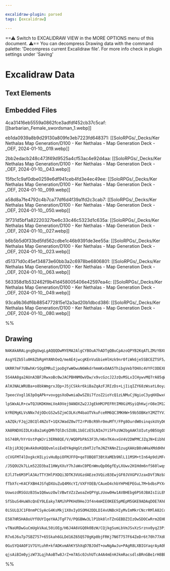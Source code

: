 ```yaml
---

excalidraw-plugin: parsed
tags: [excalidraw]

---
```

==⚠  Switch to EXCALIDRAW VIEW in the MORE OPTIONS menu of this document. ⚠== You can decompress Drawing data with the command palette: 'Decompress current Excalidraw file'. For more info check in plugin settings under 'Saving'


# Excalidraw Data

## Text Elements
## Embedded Files
4ca31416eb5559a0862fce3adfdf452cb37c5caf: [[barbarian_Female_swordsman_1.webp]]

eb1da0939a8b9d29130a809fe3eb7223fd648371: [[SoloRPGs/_Decks/Ker Nethalas Map Generation/D100 - Ker Nethalas - Map Generation Deck - _OEF, 2024-01-10__019.webp]]

2bb2edacb248c473f49d9525a4cf53ac4e92d4aa: [[SoloRPGs/_Decks/Ker Nethalas Map Generation/D100 - Ker Nethalas - Map Generation Deck - _OEF, 2024-01-10__043.webp]]

15fbc1c9af0dbe0259e6df941ceb4fd3e4ec49ee: [[SoloRPGs/_Decks/Ker Nethalas Map Generation/D100 - Ker Nethalas - Map Generation Deck - _OEF, 2024-01-10__099.webp]]

a58d8a7fe4792c4b7ca77df6d4f39a1fd2c3cab7: [[SoloRPGs/_Decks/Ker Nethalas Map Generation/D100 - Ker Nethalas - Map Generation Deck - _OEF, 2024-01-10__050.webp]]

3f731d5bf1a82220327be6c33c46c5323d1c635a: [[SoloRPGs/_Decks/Ker Nethalas Map Generation/D100 - Ker Nethalas - Map Generation Deck - _OEF, 2024-01-10__027.webp]]

b6b5b5d0f33bd5fd562cdbe1c46b9391de3ee55a: [[SoloRPGs/_Decks/Ker Nethalas Map Generation/D100 - Ker Nethalas - Map Generation Deck - _OEF, 2024-01-10__023.webp]]

d51371d0c45ef34873e60bb3a2c6978be6806801: [[SoloRPGs/_Decks/Ker Nethalas Map Generation/D100 - Ker Nethalas - Map Generation Deck - _OEF, 2024-01-10__063.webp]]

563358d1b532462f9b41d458005406e42597ea4c: [[SoloRPGs/_Decks/Ker Nethalas Map Generation/D100 - Ker Nethalas - Map Generation Deck - _OEF, 2024-01-10__049.webp]]

93ca9b36df6b8854772815e12a3ad20b1dbcd386: [[SoloRPGs/_Decks/Ker Nethalas Map Generation/D100 - Ker Nethalas - Map Generation Deck - _OEF, 2024-01-10__080.webp]]

%%
## Drawing
```compressed-json
N4KAkARALgngDgUwgLgAQQQDwMYEMA2AlgCYBOuA7hADTgQBuCpAzoQPYB2KqATLZMzYBXUtiRoIACyhQ4zZAHoFAc0JRJQgEYA6bGwC2CgF7N6hbEcK4OCtptbErHALRY8RMpWdx8Q1TdIEfARcZgRmBShcZQUebQAObR4aOiCEfQQOKGZuAG1wMFAwYogSbggAZgBxADUAESEjACkARhTiyFhEcsJ9aKR+EsxuZwAWUYrtUYBWWdGABhnpnmW+

AsgYEZb5lu0K6ZbRgHYANhOeQ/meAE4jwcgKEnVuGbieHlHzk9nr0fiWk6je5SBCEZTSF5/bTzeZHBYna4VY4fYHWZTBF7aI4tHgVE7xOHYq6zYHMKCkNgAawQAGE2Pg2KRyuTrMw4LhAll2iVNLhsJTlBShBxiHSGUyJCyOGyOZkoNzIAAzQj4fAAZVgGIkkj5GkCCogZIp1IA6k9JNwWqTyVSEBqYFr0IIPAaheCOOEcmgresIGx2dg1JtvTDg

UKRR7mF7UBwhKrSQgEMRuIjpoDgYwWOwuN6WkdrhmmKxOAA5ThibgVebTOHXc4VYFCODEXBQJOWo4VeJpk7zc4tFrxYGEZh1NJt5NoRUEMLAwXCOAASWI0dyAF1gZphCKAKLBDJZVcb31EDiU7ix+Mntj89toclCBDA5XBZflFrTRWabAtbDXXCKvMxCaAgxLXAgJzEIqvy/ggmijIqxAVAgowINgozgQMvrMO44ioPkHRgM4PqES06zHh0pQilg

5S4AA8ga2AUnA3BFJRwxoBc0wJACPBHNMOwVDw/x9vcGzcJ2JzQvMSLxICHywvMQ7rA85qWjwfbaNsHyfN2owrGcYkgmCEK5r8CTTBhowfjCxwAkZHCtiIBBmsQzzeicXYOU55D4AAEqC4Lypx7zXOsAC+z7kBkb5oJe+DWk50YQIgIqEBwygQAUkUFGxkBlBIaoAI4AEIABoAGJVdMBpdHhpR9MoWHsSM8R1tC+Z8UcsLxBURzKZRwaoM4+JxG1

AlHJNALWRUBa+o8bkWmgrxJDp+J5jCSkkr6kiBaZqAzFJRIzDs+LjIiqIZY68zWsatL0oyzLkNK7KcvKm58gK4aig9EroFKMpvQaL7qpq9U6tgerNSURq2q57moCRMM2tS9qOoa9JlGGwjup6lrAv6fJBpaoa+t9kbRvFCZ3rw1yLECvqZsWOYHfMc2UUz2ZlhwFZoL80yzRtDa+k2LYTh2XY9jJNwfsOo7jjT074LOvrzk2y5Hpu27EHu6RyprJ

7peecVxgl163pOqAPk+vovggsXoDwmiaDwSZ8i7fzoZ2ioYcQ1zLNMuCjNgioC3yqHXDwxCjLguAGjhBB4QRHRI8UZEdBRJTpcQNESLgAAKjHMaxKkQBxvCDkk+zXASXZwvs7xGUNknaJZ3UTAifxCWshEQAtCMDm1CR4t8SJ5mPdyl7tJnBYjGm7J5dbbGzkcnLLpeOVAzn4PDS2I55A2UZv28BTP3DvDcEVRbgMWW1T2FRFvyWpY4GVZcUOXFH

lpSWxALR+cwTQJUKDKHmLVeA9Vej9ANOXZw2JJgEkHMJPEFRtIM0GiMSyiQhKwjrO8eIM12YlH7nvSa2gThHFxOMfiSlqxyWBNPIK6kxoYQHGcW43VUHTEuuiPCN0H53TFI9SUz1AZygNLyfkasRRCL+tAURr1xHPhVKDB04NdQiGhgIFGCBd74wEbaNG9VnRYzJjjSQFN9GUUJoGWAJN+GUXJnjE2V5KJhBpp5VBwsOZFmzB2USjNfGlnLHhau+

kYREMgKLVsNNx7djODcGS2w5ZjmCOLKcM4baUTVkuFceRM6QC3MKHW+59b5OBKeY2MZTYVJvNSS2SsVaUTtg7CAwdcCoOsicOCsxpj/iUucRUYgKi4CglBV42BNB9WwNMPAip464TyCpVOYB07FAKVRHO5cIC4AAIrA2ivbO+NSH5JXKC/dKmVgRMX9BeU22VBjfwKugHcow1SUgAKqKgAJoAFlwHdAkFApqMDWq3CSDJA4MJez4knhgtAzhcTzC

xAZQk/FJqj2BCQl4NZoT+1QXJWadZ0w7T2rPVBcR9hr0muMfY/FPg8OurdW0sinqskUVyD6UjvqspEey2UnLbYqKMeUCGUN446L0d6ZlqMwblBMcmbGfgLHOMRgTAMxMQwOJKE4qMdzXEw0TJbfi8RcSFizJwS08QrjmuZtzXmiM4RtV+DJSJEBonpMdZLM4iwKXoKzvLNJitMlziFLkg2lEim7lKYecphszz6rNpRBkFtuDW2Ua+X+cEWgtjZrN

XA8RNDXGIDLKsBa2aKgQMhTQlDcSIUBL1bECzE5LNImJYi5FhzUW2bgAAKlUIuty0B5UgOXDSUk+o7FwRQwc1Ym4pmOHsGS1qa4aUWHmIy2LvTvEmHTLs3xV0fh4CcIyjD9q9QnZZf2AJux9n4t5LevkpX7y8hvHyBBT5MJCpfDon8SiKkOQ7e+bjH5CGfpkV+mUHm5V9M8lKoxCAUBLJSGAcdgR1R6I1LRZctgjw6n0oSpxzjHu8SUIaiLcW9iw

bS748R/hYrUstPqWJri3ERN8QE/V/WQDPbPAS3F3h/H6nTK4vxGV4V2DWPMCJZqJN+EibhBjqS8v+gogV71fSSK+trFT8j+VAwzao9GYrNESrus+1OhodEiokAq105jLHSt9DYzViNSaOO1o56pBqBBGvPovN1nNLXbp2LarmISSbfAuMe/2jZmwxMtnEnsGk92kfyoGhAnrGlZJKDkjWcbI3a11gebIBWSiVMTbU1N95SCPgzUc2i0x4jEHiLgI

4lbjiR3QjWvAk0oKQQQvmloiEeDYAqHgGtzbHTJzTmJNZYANnZ1zugXAHzB0sWHaXMddHh6/AoXTBYHw0zzrQJQ645Ca4IhaHWOs3Y0uqUWiTKE1xrt9Re/7GCp6yXqW2FMesXc8QwmO2+x9LlGMvsPiUY+vlP37QvmFX919b6VdOU/c5EHLnvzAH+p5v9vkAC18ffLogAK0XPoAFkCsOgoRdd6sCRER/Do31Ls3GIDkeQdoF7hxOF0YFv7E981w

cCVGFMT4lDxgkcHILyivHuBpiOFMJFFQ+qeTOBQ8T3BtXaMEb9NlL11MSM+tIn64p9diMFc04VcrtQaP1DK3R4PLOw1lWo+VmNFVmOVV5yzLm7FaqVRGVVwHDU0xWGzOFJQgss2WJHyA0f7USf+DQw6cf3Xxc9UlhJk0Lgy4DakzLwblY5cgHlvJaB1xa2KcVspFeNkVZcUm8rdSabpqFZm8oFRFSdhzdMTQioWgFovtLI4IEThjfG58GZQkKjEF

/J5QOU2k7LLm522D3baI1HWyXXuY7hJaWxC0PEnWmuQpO6gfEyLXUwv2H1Hdm6nfS60lwqsOImvA97nL70KvRcXDZt8WYPifYbjSAaHMHR7DyV9XuMA/yb7b9BHD+JHBrRvRKNHCQC5N+aDL+WDX+RcRcZgE4ZQRcbqSnTDaBYEWBSyBIG4JrOjBES7SyYEDnfYLnPiDCHBXsPMSHPucHJYLncYf4DCC4REOjBhOAg6fqVufiNeOsGYGubqRTSiN

EJlJTe6M3PlA3AzTTY3HlPXDQi3DTK3VUGzdAEze3VQizB3EwjGF0JVXGPVJzaxDVf3NzbXCAXVSmE5NxPzU7U1OmMLYLVwxQqPIJDgRPdSY4TsRYM1EWDPWJTseJQED8PpYI9LAvLLENVWMNfLOvKvaNPWWNXI+NKpEPSAFNepNNWrEvCAFpX+TQE4TQPvaYYgeYRUFXTQYgT8To84bAYCBAX8T4ItQWHOZCBAWYNDbCRZCvFfZZNfSiJbHtE0b

fTbXfc+K4CFXBH4JSfqDXUuZuQ4MXcYI/VXFYOEB/CAueD4chbYHPHEPEGuL7M+bdbsPYX4YSCYf4f2e9EHbeCzA+B9E+cQ+HK+W2QDY5HzKzM5dAjHTAxAmDeYrNGkEsXtNUDgHgfZdDCBMgkFCgysf2LSayYQ/2RSWYNLdnEYGWKYAhVMNeG9RENPLdA6cYBIC9OmS7bENqMkr/A6A4Lna7AEOlFXAkTXNANwl3NQ4RVTfTJRbQ7lHTPQqUzQm

UowozdRSGUzB3Sw1Q6wuzOwlVBwtVZzZwoaZeQPYgLzUow0Hw1AVBHEbg6PS0JBAIsIiLEMKsG4NeAWOLMWeI71UePqXqFJBWBpTI7JbI8vfCDZKNEpAo0rIo5NI2FHZNFvS2NvIw5A9AToo/bEFo9CaYBANooTZCXsZ2EZUbBEfqMfa1S/NoUkKY/CGY0iOYrODfPOMqZY1AEdHDTiI/LEWFXEQcOjD8fqc/ShXYf4BEC4Aca7UQ0uRknEWEchO

SfSbuS4HuWXcQnEY9LEaky7AMihPPKHd9HeJ3f4n4mHIE0KEE5pMEpM5GKE9ADAqDOE7AhE5kUfGoJcXAa4UgoFanXE2nAhbiauOSVjXsfYI/JgzBOmaETjXPK4aya7BjC4gMqkuYGEPqAWTyNnbkqsbiO7AcW4BCilMk5Q0JAkn1YctmaIteB3XTAGDlQwnkHQ+U9QxUgw4Ga3N3W3dU8wkDczJ3Kwm3J0D3ezb3VVX3Y0+xM0i0rw0PS2KsWsZ

0iSULQJC1F0nmPCSyAcG4KsMkj1X0xIyOSOM42DDLDI4vUNBcHIyMvImMkrCNcrRMlA82ComrOrdvDMiANMFXJrOfRooST4HgaCeCHNGYa1aseEFCFYW4EIYOJfVtFOVfDOLtLZWib5Dsrs8uLsOIK9JEHYKFXsEA8ktAZ1LnBCz4X4Y4XqVIh7BGUCpIGsOSIAt/D/Dcp41AbqOIcYITXqbsa7b46A48v4qAo+Y82HWeYExHUEm+DMy0skB8lKG

E587HR5HA8oUYfOUYIqeYAAJTgF7V/PQGBWw3LlP1bk8lnTZnGEBDZ3IzOwSDOCwRrm2EHEs0ZJuq51OAHFfyozap43ENpWoM7BeramxHpRFNQDFJ0XorUy0MjRYuKVhulMt3/S4uMzt2w3FK1P4sMWEpsNMQ83EoNMkqJhcNNK9yDwNPmutIHPOGUrQDTDcIT1dP3hivYUbliJ9MSwSPAprnF0PNKHMqLyaVy3DMcsKSKxjTjNsuKLvLKJTMqI8

vTNaURDwGuCmUgkVAaL50iOEg/H6J4A6VGQ0k0BzW/CQjkgSumLbVmJSvXzSrznx0yq23PirFbinP6mnP4lTFHLTC0jzTrFmiuHgXOIHifzzDePzBrn9m7EeK/URjzEV1NXysRBsgBFqogBgJGsh1APGsvJ/RfP/VvJcpA0WqfKx3CnAAoh2TgDgA1BiR306F2gyHKBbFIHPEGAYEIAQAoBKkRpkQVIgAAGJFQx7x7uQIBsARA3pFw2x9ANRdc2K

R7x6J6u7p7SBZ757+65Skah6GLDd16Z65Q570gKp0bjFRKj7N6T757F64ZeDr6t70h77Xd0ZdSCgp7j6shT79BdqHMJKn7b70g6IpKA9P6N7n79AKpOAoAKob4VQhp1yv6b6f756YGsg1RCAjA8INIgG0H0he0sAoAABBIgZQFmKeuUJgSeyB4BheqIUgUhzetgCgXaUZO8lBqBncEUEhlhthkIX+DkCkKgfBqAX+vhkR3tLEiQb6SenCCkVUds7

0GuSYQ4AOF1V7GYLuhR+kfADKvmAhKYShXqD7BJOdT+owNgAwJu+PAgR8LXBIGYaqrAyAOhghv+zzVVdw7WSewUEgLBnBtYru/x4gDUBADbVAYIiAUJ35NgHOHh3ATQYIEMyyz+0JlTb+EqekX+UgZQXkAACguDuArhKeKeoChtbgAEoDRdqEBlA4wORyg8nCmkUKm2neAqwKnkVpganXGuG5RX6EBQGoBsxPCDUajDk6nqJSBMcViShMgkmUmlb

qjsAiBIm0yjzW73LqjhAoBTw8JrZ+m7ASc0JshUTcA4A4mEnHJkmRacsdlsBRnGBe1rH8BbHoAZGnQ0gnm/FrkwMoADBpHAVvMm8FbqtUBssKlQhSHfmXm3nE1spwBP4aiVRwhWIq7wogA==
```
%%